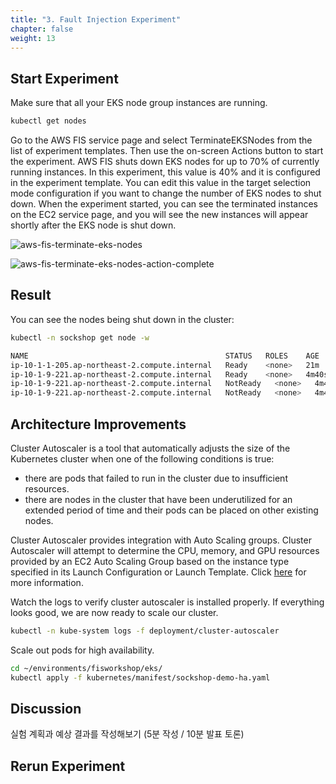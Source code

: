 ```yaml
---
title: "3. Fault Injection Experiment"
chapter: false
weight: 13
---
```


## Start Experiment

Make sure that all your EKS node group instances are running. 
```sh
kubectl get nodes
```

Go to the AWS FIS service page and select TerminateEKSNodes from the list of experiment templates. Then use the on-screen Actions button to start the experiment. AWS FIS shuts down EKS nodes for up to 70% of currently running instances. In this experiment, this value is 40% and it is configured in the experiment template. You can edit this value in the target selection mode configuration if you want to change the number of EKS nodes to shut down. When the experiment started, you can see the terminated instances on the EC2 service page, and you will see the new instances will appear shortly after the EKS node is shut down.

![aws-fis-terminate-eks-nodes](/images/30_eks/aws-fis-terminate-eks-nodes.png)

![aws-fis-terminate-eks-nodes-action-complete](/images/30_eks/aws-fis-terminate-eks-nodes-action-complete.png)

## Result

You can see the nodes being shut down in the cluster:
```sh
kubectl -n sockshop get node -w
```
```sh
NAME                                            STATUS   ROLES    AGE     VERSION
ip-10-1-1-205.ap-northeast-2.compute.internal   Ready    <none>   21m     v1.20.4-eks-6b7464
ip-10-1-9-221.ap-northeast-2.compute.internal   Ready    <none>   4m40s   v1.20.4-eks-6b7464
ip-10-1-9-221.ap-northeast-2.compute.internal   NotReady   <none>   4m40s   v1.20.4-eks-6b7464
ip-10-1-9-221.ap-northeast-2.compute.internal   NotReady   <none>   4m40s   v1.20.4-eks-6b7464
```

## Architecture Improvements

Cluster Autoscaler is a tool that automatically adjusts the size of the Kubernetes cluster when one of the following conditions is true:
+ there are pods that failed to run in the cluster due to insufficient resources.
+ there are nodes in the cluster that have been underutilized for an extended period of time and their pods can be placed on other existing nodes.

Cluster Autoscaler provides integration with Auto Scaling groups. Cluster Autoscaler will attempt to determine the CPU, memory, and GPU resources provided by an EC2 Auto Scaling Group based on the instance type specified in its Launch Configuration or Launch Template. Click [here](https://github.com/kubernetes/autoscaler/tree/master/cluster-autoscaler/cloudprovider/aws) for more information.

Watch the logs to verify cluster autoscaler is installed properly. If everything looks good, we are now ready to scale our cluster.
```sh
kubectl -n kube-system logs -f deployment/cluster-autoscaler
```

Scale out pods for high availability.
```sh
cd ~/environments/fisworkshop/eks/
kubectl apply -f kubernetes/manifest/sockshop-demo-ha.yaml
```

## Discussion

실험 계획과 예상 결과를 작성해보기 (5분 작성 / 10분 발표 토론)

## Rerun Experiment